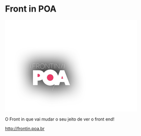 Front in POA
===============

![Logo Front in POA](2017/images/front-in-poa.png)

O Front in que vai mudar o seu jeito de ver o front end!

http://frontin.poa.br
